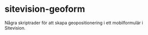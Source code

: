 sitevision-geoform
==================

Några skriptrader för att skapa geopositionering i ett mobilformulär i Sitevision.
